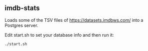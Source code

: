 ## imdb-stats

Loads some of the TSV files of https://datasets.imdbws.com/ into a Postgres server.

Edit start.sh to set your database info and then run it:

    ./start.sh
